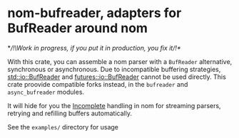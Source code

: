 # nom-bufreader, adapters for BufReader around nom

**/!\Work in progress, if you put it in production, you fix it/!\**

With this crate, you can assemble a nom parser with a `BufReader` alternative, synchronous or asynchronous.
Due to incompatible buffering strategies, [std::io::BufReader](https://doc.rust-lang.org/stable/std/io/struct.BufReader.html)
and [futures::io::BufReader](https://docs.rs/futures/0.3.16/futures/io/struct.BufReader.html)
cannot be used directly. This crate proovide compatible forks instead, in the
`bufreader` and `async_bufreader` modules.

It will hide for you the [Incomplete](https://docs.rs/nom/6.2.1/nom/enum.Err.html#variant.Incomplete) handling in nom for streaming parsers, retrying and refilling buffers automatically.

See the `examples/` directory for usage
